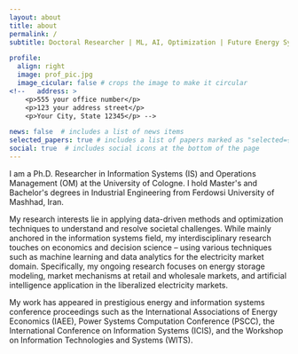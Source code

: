 ```yaml
---
layout: about
title: about
permalink: /
subtitle: Doctoral Researcher | ML, AI, Optimization | Future Energy Systems.

profile:
  align: right
  image: prof_pic.jpg
  image_cicular: false # crops the image to make it circular
<!--   address: >
    <p>555 your office number</p>
    <p>123 your address street</p>
    <p>Your City, State 12345</p> -->

news: false  # includes a list of news items
selected_papers: true # includes a list of papers marked as "selected={true}"
social: true  # includes social icons at the bottom of the page
---
```

<p style='text-align: justify;'> 
  
I am a Ph.D. Researcher in  Information Systems (IS) and Operations Management (OM) at the University of Cologne. I hold Master's and Bachelor's degrees in Industrial Engineering from Ferdowsi University of Mashhad, Iran. 
 <br>
  
My research interests lie in applying data-driven methods and optimization techniques to understand and resolve societal challenges. While mainly anchored in the information systems field, my interdisciplinary research touches on economics and decision science – using various techniques such as machine learning and data analytics for the electricity market domain. Specifically, my ongoing research focuses on energy storage modeling, market mechanisms at retail and wholesale markets, and artificial intelligence application in the liberalized electricity markets. 
 <br>
  
My work has appeared in prestigious energy and information systems conference proceedings such as the International Associations of Energy Economics (IAEE), Power Systems Computation Conference (PSCC), the International Conference on Information Systems (ICIS), and the Workshop on Information Technologies and Systems (WITS).

</p>

<!-- Put your address / P.O. box / other info right below your picture. You can also disable any these elements by editing `profile` property of the YAML header of your `_pages/about.md`. Edit `_bibliography/papers.bib` and Jekyll will render your [publications page](/al-folio/publications/) automatically.

Link to your social media connections, too. This theme is set up to use [Font Awesome icons](http://fortawesome.github.io/Font-Awesome/) and [Academicons](https://jpswalsh.github.io/academicons/), like the ones below. Add your Facebook, Twitter, LinkedIn, Google Scholar, or just disable all of them. -->
